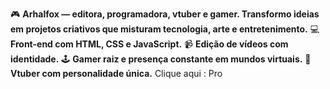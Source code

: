 🎮 **Arhalfox — editora, programadora, vtuber e gamer. Transformo ideias em projetos criativos que misturam tecnologia, arte e entretenimento.**
💻 **Front-end com HTML, CSS e JavaScript.** 
📹 **Edição de vídeos com identidade.** 
🕹️ **Gamer raiz e presença constante em mundos virtuais.** 
🦊 **Vtuber com personalidade única.**
Clique aqui : Pro
